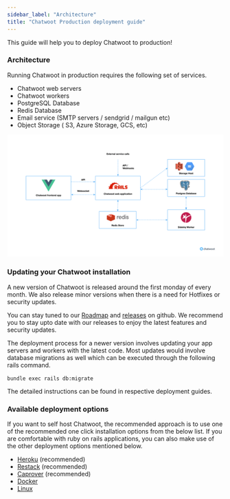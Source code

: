 ```yaml
---
sidebar_label: "Architecture"
title: "Chatwoot Production deployment guide"
---
```


This guide will help you to deploy Chatwoot to production!

### Architecture

Running Chatwoot in production requires the following set of services.

* Chatwoot web servers
* Chatwoot workers
* PostgreSQL  Database
* Redis Database
* Email service (SMTP servers / sendgrid / mailgun etc)
* Object Storage ( S3, Azure Storage, GCS, etc)

![architecture](./images/architecture.png)

### Updating your Chatwoot installation

A new version of Chatwoot is released around the first monday of every month. We also release minor versions when there is a need for Hotfixes or security updates.

You can stay tuned to our [Roadmap](https://github.com/chatwoot/chatwoot/milestones) and [releases](https://github.com/chatwoot/chatwoot/releases) on github. We recommend you to stay upto date with our releases to enjoy the latest features and security updates.

The deployment process for a newer version involves updating your app servers and workers with the latest code. Most updates would involve database migrations as well which can be executed through the following rails command.

```
bundle exec rails db:migrate
```

The detailed instructions can be found in respective deployment guides.

### Available deployment options

If you want to self host Chatwoot, the recommended approach is to use one of the recommended one click installation options from the below list. If you are comfortable with ruby on rails applications, you can also make use of the other deployment options mentioned below.

* [Heroku](/docs/self-hosted/deployment/heroku) (recommended)
* [Restack](/docs/self-hosted/deployment/restack) (recommended)
* [Caprover](/docs/self-hosted/deployment/caprover) (recommended)
* [Docker](/docs/self-hosted/deployment/docker)
* [Linux](/docs/self-hosted/deployment/linux-vm)
